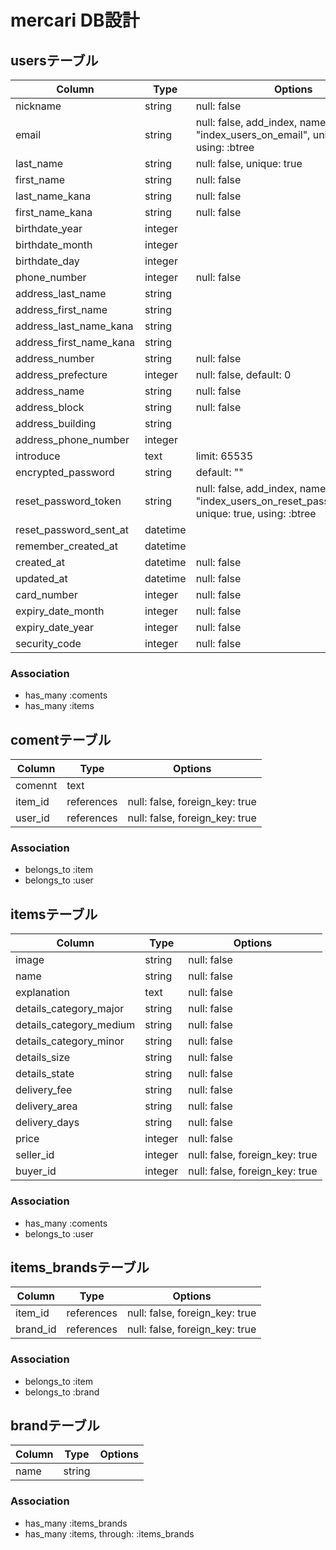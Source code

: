 # mercari DB設計
## usersテーブル
|Column|Type|Options|
|------|----|-------|
|nickname|string|null: false|
|email|string|null: false, add_index, name: "index_users_on_email", unique: true, using: :btree|
|last_name|string|null: false, unique: true|
|first_name|string|null: false|
|last_name_kana|string|null: false|
|first_name_kana|string|null: false|
|birthdate_year|integer||
|birthdate_month|integer||
|birthdate_day|integer||
|phone_number|integer|null: false|
|address_last_name|string||
|address_first_name|string||
|address_last_name_kana|string||
|address_first_name_kana|string||
|address_number|string|null: false|
|address_prefecture|integer|null: false, default: 0|
|address_name|string|null: false|
|address_block|string|null: false|
|address_building|string||
|address_phone_number|integer||
|introduce|text|limit: 65535|
|encrypted_password|string|default: ""|
|reset_password_token|string|null: false, add_index, name: "index_users_on_reset_password_token", unique: true, using: :btree|
|reset_password_sent_at|datetime||
|remember_created_at|datetime||
|created_at|datetime|null: false|
|updated_at|datetime|null: false|
|card_number|integer|null: false|
|expiry_date_month|integer|null: false|
|expiry_date_year|integer|null: false|
|security_code|integer|null: false|
### Association
- has_many :coments
- has_many :items


## comentテーブル
|Column|Type|Options|
|------|----|-------|
|comennt|text||
|item_id|references|null: false, foreign_key: true|
|user_id|references|null: false, foreign_key: true|
### Association
- belongs_to :item
- belongs_to :user


## itemsテーブル
|Column|Type|Options|
|------|----|-------|
|image|string|null: false|
|name|string|null: false|
|explanation|text|null: false|
|details_category_major|string|null: false|
|details_category_medium|string|null: false|
|details_category_minor|string|null: false|
|details_size|string|null: false|
|details_state|string|null: false|
|delivery_fee|string|null: false|
|delivery_area|string|null: false|
|delivery_days|string|null: false|
|price|integer|null: false|
|seller_id|integer|null: false, foreign_key: true|
|buyer_id|integer|null: false, foreign_key: true|
### Association
<!-- - has_many :items_categorys
- has_many :categorys, through: :items_categorys -->
- has_many :coments
- belongs_to :user

<!-- ## items_categorysテーブル
|Column|Type|Options|
|------|----|-------|
|item_id|references|null: false, foreign_key: true|
|category_id|references|null: false, foreign_key: true|
### Association
- belongs_to :item
- belongs_to :category -->


<!-- ## categoryテーブル
|Column|Type|Options|
|------|----|-------|
|major_item|string||
|medium_item|string||
|minor_items|string||
### Association
- has_many :items_categorys
- has_many :items, through: :items_categorys -->

## items_brandsテーブル
|Column|Type|Options|
|------|----|-------|
|item_id|references|null: false, foreign_key: true|
|brand_id|references|null: false, foreign_key: true|
### Association
- belongs_to :item
- belongs_to :brand

## brandテーブル
|Column|Type|Options|
|------|----|-------|
|name|string||
### Association
- has_many :items_brands
- has_many :items, through: :items_brands

